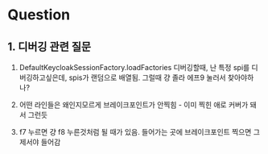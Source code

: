 # Question

## 1. 디버깅 관련 질문

1. DefaultKeycloakSessionFactory.loadFactories 디버깅할때,
   난 특정 spi를 디버깅하고싶은데, spis가 랜덤으로 배열됨. 그럴때 걍 졸라 에프9 눌러서 찾아야하나?
2. 어떤 라인들은 왜인지모르게 브레이크포인트가 안찍힘 - 이미 찍힌 애로 커버가 돼서 그런듯

3. f7 누르면 걍 f8 누른것처럼 될 때가 있음. 들어가는 곳에 브레이크포인트 찍으면 그제서야 들어감